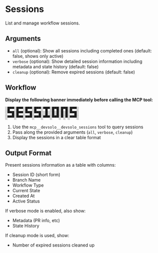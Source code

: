 # Sessions

List and manage workflow sessions.

## Arguments

- `all` (optional): Show all sessions including completed ones (default: false, shows only active)
- `verbose` (optional): Show detailed session information including metadata and state history (default: false)
- `cleanup` (optional): Remove expired sessions (default: false)

## Workflow

**Display the following banner immediately before calling the MCP tool:**

```
░█▀▀░█▀▀░█▀▀░█▀▀░▀█▀░█▀█░█▀█░█▀▀░
░▀▀█░█▀▀░▀▀█░▀▀█░░█░░█░█░█░█░▀▀█░
░▀▀▀░▀▀▀░▀▀▀░▀▀▀░▀▀▀░▀▀▀░▀░▀░▀▀▀░
```

1. Use the `mcp__devsolo__devsolo_sessions` tool to query sessions
2. Pass along the provided arguments (`all`, `verbose`, `cleanup`)
3. Display the sessions in a clear table format

## Output Format

Present sessions information as a table with columns:
- Session ID (short form)
- Branch Name
- Workflow Type
- Current State
- Created At
- Active Status

If verbose mode is enabled, also show:
- Metadata (PR info, etc)
- State History

If cleanup mode is used, show:
- Number of expired sessions cleaned up
